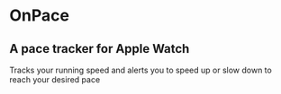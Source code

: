 #  OnPace

## A pace tracker for Apple Watch

Tracks your running speed and alerts you to speed up or slow down to reach your desired pace
